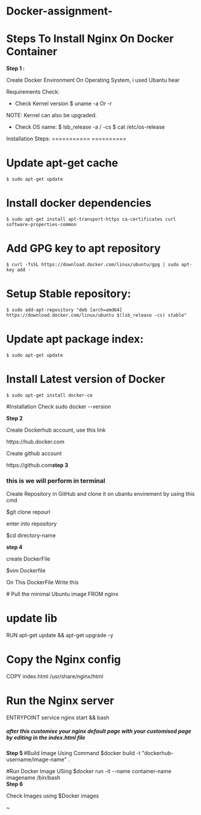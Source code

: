 # Docker-assignment-
<h1>Steps To Install Nginx On Docker Container</h1>

<b>Step 1 :</b>

Create Docker Environment On Operating System, i used Ubantu hear 

Requirements Check:
- Check Kernel version
	$ uname -a Or -r

NOTE: Kernel can also be upgraded.

- Check OS name:
	$ lsb_release -a / -cs
	$ cat /etc/os-release	


Installation Steps:
===========	==========	
# Update apt-get cache
	$ sudo apt-get update

# Install docker dependencies
	$ sudo apt-get install apt-transport-https ca-certificates curl software-properties-common

# Add GPG key to apt repository
	$ curl -fsSL https://download.docker.com/linux/ubuntu/gpg | sudo apt-key add -

# Setup Stable repository:
	$ sudo add-apt-repository "deb [arch=amd64] https://download.docker.com/linux/ubuntu $(lsb_release -cs) stable"
	
# Update apt package index:
	$ sudo apt-get update
	
# Install Latest version of Docker
	$ sudo apt-get install docker-ce

#Installation Check
sudo docker --version

<b>Step 2</b>

Create Dockerhub account, use this link
<link>https://hub.docker.com</link>

Create github account 

<link>https://github.com</link

<b>step 3</b>
<h3> this is we will perform in terminal </h3>
Create Repository in GitHub and clone it on ubantu envirement by using this cmd 

$git clone repourl

enter into repository 

$cd directory-name

<b>step 4</b>

create DockerFile 

$vim Dockerfile 

On This DockerFile Write this 

<div>
# Pull the minimal Ubuntu image
FROM nginx

# update lib
RUN apt-get update && apt-get upgrade -y

# Copy the Nginx config
COPY index.html /usr/share/nginx/html

# Run the Nginx server
ENTRYPOINT service nginx start && bash

</div>

<h5>after this customise your nginx default page with your customised page 
by editing in the index.html file </h5>


<b>Step 5 </b>
#Build Image Using Command 
$docker build -t "dockerhub-username/image-name" .

#Run Docker Image USing 
$docker run -it --name container-name imagename /bin/bash                                                                          
<b> Step 6</b>

Check Images using 
$Docker images 


~        
